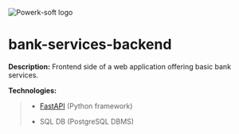 ![Powerk-soft logo](https://powerksoftsolutions.com/wp-content/uploads/2022/08/17C18D60-C5A1-4125-A733-A51AEE481211.jpeg-removebg-preview-1.png)
# bank-services-backend
**Description:** Frontend side of a web application offering basic bank services.

**Technologies:** 
> - [FastAPI](https://fastapi.tiangolo.com/) (Python framework)
> + SQL DB (PostgreSQL DBMS)
